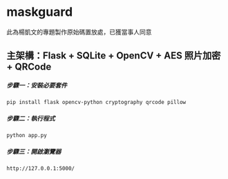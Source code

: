 # maskguard
此為楊凱文的專題製作原始碼置放處，已獲當事人同意

## 主架構：Flask + SQLite + OpenCV + AES 照片加密 + QRCode
##### 步驟一：安裝必要套件
`pip install flask opencv-python cryptography qrcode pillow`

##### 步驟二：執行程式
`python app.py`

##### 步驟三：開啟瀏覽器
`http://127.0.0.1:5000/`
